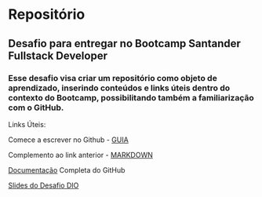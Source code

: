 # Repositório
## Desafio para entregar no Bootcamp Santander Fullstack Developer </h3>
### Esse desafio visa criar um repositório como objeto de aprendizado, inserindo conteúdos e links úteis dentro do contexto do Bootcamp, possibilitando também a familiarização com o GitHub. 

Links Úteis:

Comece a escrever no Github - [GUIA](https://docs.github.com/pt/get-started/writing-on-github/getting-started-with-writing-and-formatting-on-github/basic-writing-and-formatting-syntax)

Complemento ao link anterior - [MARKDOWN](https://www.markdownguide.org/basic-syntax/#code)

[Documentação](https://docs.github.com/pt) Completa do GitHub

[Slides do Desafio DIO](https://drive.google.com/file/d/1IZu0qohv1JOmxjEra1lknDiiStU68bl4/view)

